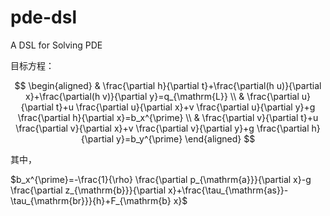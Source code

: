 # pde-dsl
A DSL for Solving PDE

目标方程：

$$
\begin{aligned}
& \frac{\partial h}{\partial t}+\frac{\partial(h u)}{\partial x}+\frac{\partial(h v)}{\partial y}=q_{\mathrm{L}} \\
& \frac{\partial u}{\partial t}+u \frac{\partial u}{\partial x}+v \frac{\partial u}{\partial y}+g \frac{\partial h}{\partial x}=b_x^{\prime} \\
& \frac{\partial v}{\partial t}+u \frac{\partial v}{\partial x}+v \frac{\partial v}{\partial y}+g \frac{\partial h}{\partial y}=b_y^{\prime}
\end{aligned}
$$

其中，

$b_x^{\prime}=-\frac{1}{\rho} \frac{\partial p_{\mathrm{a}}}{\partial x}-g \frac{\partial z_{\mathrm{b}}}{\partial x}+\frac{\tau_{\mathrm{as}}-\tau_{\mathrm{br}}}{h}+F_{\mathrm{b} x}$
